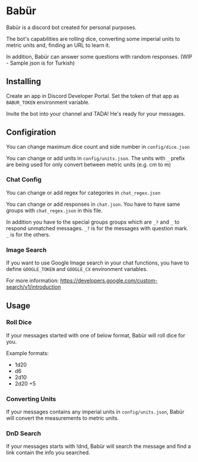 # Babür

Babür is a discord bot created for personal purposes.

The bot's capabilities are rolling dice, converting some imperial units to metric units and, finding an URL to learn it.

In addition, Babür can answer some questions with random responses. (WIP - Sample json is for Turkish)

## Installing

Create an app in Discord Developer Portal. Set the token of that app as `BABUR_TOKEN` environment variable.

Invite the bot into your channel and TADA! He's ready for your messages.

## Configiration

You can change maximum dice count and side number in `config/dice.json`

You can change or add units in `config/units.json`. The units with `_` prefix are being used for only convert between metric units (e.g. cm to m)

### Chat Config

You can change or add regex for categories in `chat_regex.json`

You can change or add responses in `chat.json`. You have to have same groups with `chat_regex.json` in this file.

In addition you have to the special groups groups which are `_?` and `_` to respond unmatched messages. `_?` is for the messages with question mark. `_` is for the others.

### Image Search

If you want to use Google Image search in your chat functions, you have to define `GOOGLE_TOKEN` and `GOOGLE_CX` environment variables.

For more information: https://developers.google.com/custom-search/v1/introduction

## Usage

### Roll Dice

If your messages started with one of below format, Babür will roll dice for you.

Example formats:
- 1d20
- d6
- 2d10
- 2d20 +5

### Converting Units

If your messages contains any imperial units in `config/units.json`, Babür will convert the measurements to metric units.

### DnD Search

If your messages starts with !dnd, Babür will search the message and find a link contain the info you searched.
